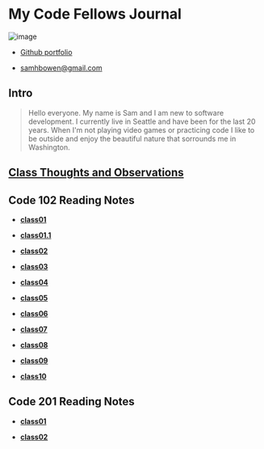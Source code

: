 # My Code Fellows Journal

![image](/Users/samuelbowen/Downloads/images/lindsaysam_engaged-57.jpg)

+ [Github portfolio](https://github.com/sambow7)

+ <samhbowen@gmail.com>

## **Intro**
  
  > Hello everyone. My name is Sam and I am new to software development. I currently live in Seattle and have been for the last 20 years. When I'm not playing video games or practicing code I like to be outside and enjoy the beautiful nature that sorrounds me in Washington.

## [**Class Thoughts and Observations**](class_thoughts_folder/class_thoughts.md)

## **Code 102 Reading Notes**

+ [**class01**](102/class01.md)
 
+ [**class01.1**](102/class01.1.md)
 
+ [**class02**](102/class02.md)
 
+ [**class03**](102/class03.md)
 
+ [**class04**](102/class04.md)
 
+ [**class05**](102/class05.md)

+ [**class06**](102/class06.md)
 
+ [**class07**](102/class07.md)
 
+ [**class08**](102/class08.md)
 
+ [**class09**](102/class09.md)
 
+ [**class10**](102/class10.md)

## **Code 201 Reading Notes**

+ [**class01**](201/class01.md)

+ [**class02**](201/class02.md)
